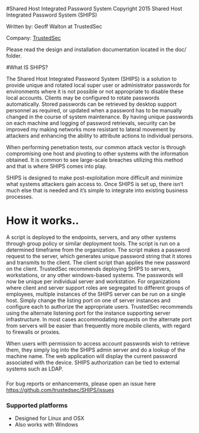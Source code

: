 #Shared Host Integrated Password System
Copyright 2015 Shared Host Integrated Password System (SHIPS)

Written by: Geoff Walton at TrustedSec

Company: [TrustedSec](https://www.trustedsec.com)

Please read the design and installation documentation located in the doc/ folder.

#What IS SHIPS?

The Shared Host Integrated Password System (SHIPS) is a solution to provide unique and rotated local super user or administrator passwords for environments where it is not possible or not appropriate to disable these local accounts. Clients may be configured to rotate passwords automatically. Stored passwords can be retrieved by desktop support personnel as required, or updated when a password has to be manually changed in the course of system maintenance. By having unique passwords on each machine and logging of password retrievals, security can be improved my making networks more resistant to lateral movement by attackers and enhancing the ability to attribute actions to individual persons.

When performing penetration tests, our common attack vector is through compromising one host and pivoting to other systems with the information obtained. It is common to see large-scale breaches utilizing this method and that is where SHIPS comes into play.

SHIPS is designed to make post-exploitation more difficult and minimize what systems attackers gain access to. Once SHIPS is set up, there isn’t much else that is needed and it’s simple to integrate into existing business processes.

# How it works..

A script is deployed to the endpoints, servers, and any other systems through group policy or similar deployment tools. The script is run on a determined timeframe from the organization. The script makes a password request to the server, which generates unique password string that it stores and transmits to the client. The client script than applies the new password on the client. TrustedSec recommends deploying SHIPS to servers, workstations, or any other windows-based systems. The passwords will now be unique per individual server and workstation.
For organizations where client and server support roles are segregated to different groups of employees, multiple instances of the SHIPS server can be run on a single host. Simply change the listing port on one of server instances and configure each to authorize the appropriate users. TrustedSec recommends using the alternate listening port for the instance supporting server infrastructure. In most cases accommodating requests on the alternate port from servers will be easier than frequently more mobile clients, with regard to firewalls or proxies.

When users with permission to access account passwords wish to retrieve them, they simply log into the SHIPS admin server and do a lookup of the machine name. The web application will display the current password associated with the device. SHIPS authorization can be tied to external systems such as LDAP.

### 

For bug reports or enhancements, please open an issue here https://github.com/trustedsec/SHIPS/issues

### Supported platforms

- Designed for Linux and OSX 
- Also works with Windows
